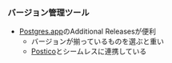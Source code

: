 ### バージョン管理ツール
- [Postgres.app](https://postgresapp.com/)のAdditional Releasesが便利
  - バージョンが揃っているものを選ぶと重い
  - [Postico](https://eggerapps.at/postico/)とシームレスに連携している
